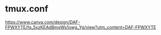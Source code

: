 # tmux.conf

https://www.canva.com/design/DAF-FPWXYTE/fq_5xzKEAdBmqWs1owg_Yg/view?utm_content=DAF-FPWXYTE
